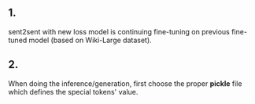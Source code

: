 ## 1.

sent2sent with new loss model is continuing fine-tuning on previous fine-tuned model (based on Wiki-Large dataset).

## 2.
When doing the inference/generation, first choose the proper **pickle** file which defines the special tokens' value.

